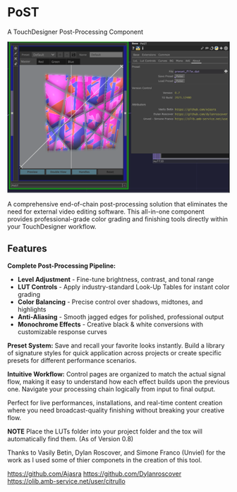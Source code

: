 # PoST
A TouchDesigner Post-Processing Component

![](https://raw.githubusercontent.com/grinchdubs/grnch.xyz_photos/refs/heads/main/TD_Tools/Screenshot%202025-10-27%20133548.png)

A comprehensive end-of-chain post-processing solution that eliminates the need for external video editing software. This all-in-one component provides professional-grade color grading and finishing tools directly within your TouchDesigner workflow.

## Features

**Complete Post-Processing Pipeline:**
- **Level Adjustment** - Fine-tune brightness, contrast, and tonal range
- **LUT Controls** - Apply industry-standard Look-Up Tables for instant color grading
- **Color Balancing** - Precise control over shadows, midtones, and highlights
- **Anti-Aliasing** - Smooth jagged edges for polished, professional output
- **Monochrome Effects** - Creative black & white conversions with customizable response curves

**Preset System:**
Save and recall your favorite looks instantly. Build a library of signature styles for quick application across projects or create specific presets for different performance scenarios.

**Intuitive Workflow:**
Control pages are organized to match the actual signal flow, making it easy to understand how each effect builds upon the previous one. Navigate your processing chain logically from input to final output.

Perfect for live performances, installations, and real-time content creation where you need broadcast-quality finishing without breaking your creative flow.

**NOTE**
Place the LUTs folder into your project folder and the tox will automatically find them. (As of Version 0.8)

Thanks to Vasily Betin, Dylan Roscover, and Simone Franco (Unviel) for the work as I used some of thier componets in the creation of this tool.

https://github.com/Ajasra
https://github.com/Dylanroscover
https://olib.amb-service.net/user/citrullo


